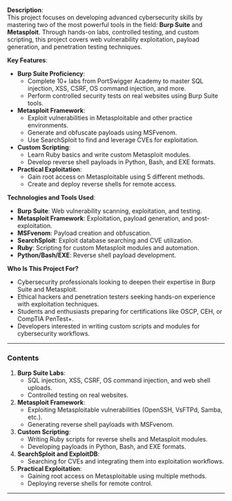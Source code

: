 **Description**:  
This project focuses on developing advanced cybersecurity skills by mastering two of the most powerful tools in the field: **Burp Suite** and **Metasploit**. Through hands-on labs, controlled testing, and custom scripting, this project covers web vulnerability exploitation, payload generation, and penetration testing techniques.  

**Key Features**:  
- **Burp Suite Proficiency**:  
  - Complete 10+ labs from PortSwigger Academy to master SQL injection, XSS, CSRF, OS command injection, and more.  
  - Perform controlled security tests on real websites using Burp Suite tools.  
- **Metasploit Framework**:  
  - Exploit vulnerabilities in Metasploitable and other practice environments.  
  - Generate and obfuscate payloads using MSFvenom.  
  - Use SearchSploit to find and leverage CVEs for exploitation.  
- **Custom Scripting**:  
  - Learn Ruby basics and write custom Metasploit modules.  
  - Develop reverse shell payloads in Python, Bash, and EXE formats.  
- **Practical Exploitation**:  
  - Gain root access on Metasploitable using 5 different methods.  
  - Create and deploy reverse shells for remote access.  

**Technologies and Tools Used**:  
- **Burp Suite**: Web vulnerability scanning, exploitation, and testing.  
- **Metasploit Framework**: Exploitation, payload generation, and post-exploitation.  
- **MSFvenom**: Payload creation and obfuscation.  
- **SearchSploit**: Exploit database searching and CVE utilization.  
- **Ruby**: Scripting for custom Metasploit modules and automation.  
- **Python/Bash/EXE**: Reverse shell payload development.  

**Who Is This Project For?**  
- Cybersecurity professionals looking to deepen their expertise in Burp Suite and Metasploit.  
- Ethical hackers and penetration testers seeking hands-on experience with exploitation techniques.  
- Students and enthusiasts preparing for certifications like OSCP, CEH, or CompTIA PenTest+.  
- Developers interested in writing custom scripts and modules for cybersecurity workflows.  

---

### **Contents**  
1. **Burp Suite Labs**:  
   - SQL injection, XSS, CSRF, OS command injection, and web shell uploads.  
   - Controlled testing on real websites.  
2. **Metasploit Framework**:  
   - Exploiting Metasploitable vulnerabilities (OpenSSH, VsFTPd, Samba, etc.).  
   - Generating reverse shell payloads with MSFvenom.  
3. **Custom Scripting**:  
   - Writing Ruby scripts for reverse shells and Metasploit modules.  
   - Developing payloads in Python, Bash, and EXE formats.  
4. **SearchSploit and ExploitDB**:  
   - Searching for CVEs and integrating them into exploitation workflows.  
5. **Practical Exploitation**:  
   - Gaining root access on Metasploitable using multiple methods.  
   - Deploying reverse shells for remote control.  

---


